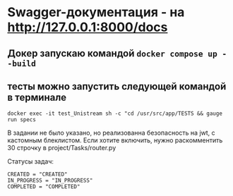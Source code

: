 # Swagger-документация - на http://127.0.0.1:8000/docs

## Докер запускаю командой ```docker compose up --build```

 ## тесты можно запустить следующей командой в терминале
```docker exec -it test_Unistream sh -c "cd /usr/src/app/TESTS && gauge run specs```


В задании не было указано, но реализованна безопасноcть на jwt, с кастомным блеклистом.
Если хотите включить, нужно раскомментить 30 строчку в project/Tasks/router.py


Статусы задач:

    CREATED = "CREATED"
    IN_PROGRESS = "IN_PROGRESS"
    COMPLETED = "COMPLETED"
